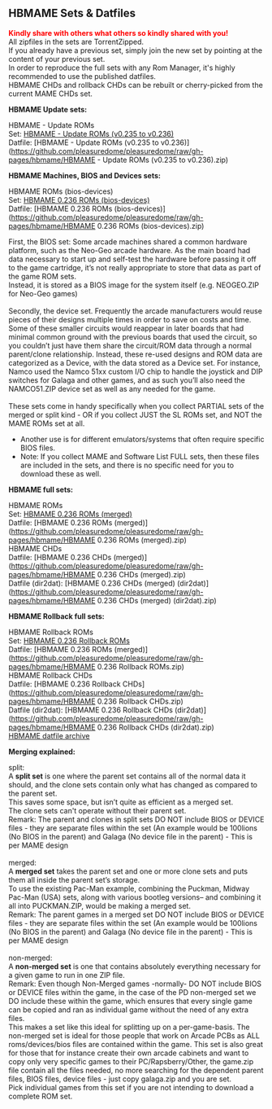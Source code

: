 ## HBMAME Sets & Datfiles

<b><span style="color: red;">Kindly share with others what others so kindly shared with you!</span></b><br>
All zipfiles in the sets are TorrentZipped.<br>
If you already have a previous set, simply join the new set by pointing at the content of your previous set.<br>
In order to reproduce the full sets with any Rom Manager, it's highly recommended to use the published datfiles.<br>
HBMAME CHDs and rollback CHDs can be rebuilt or cherry-picked from the current MAME CHDs set.<br>

<b>HBMAME Update sets:</b>

HBMAME - Update ROMs<br>
Set: [HBMAME - Update ROMs (v0.235 to v0.236)](http://mgnet.me/eqqjdK7)<br>
Datfile: [HBMAME - Update ROMs (v0.235 to v0.236)](https://github.com/pleasuredome/pleasuredome/raw/gh-pages/hbmame/HBMAME - Update ROMs (v0.235 to v0.236).zip)<br>

<b>HBMAME Machines, BIOS and Devices sets:</b>

HBMAME ROMs (bios-devices)<br>
Set: [HBMAME 0.236 ROMs (bios-devices)](http://mgnet.me/eqqjdK0)<br>
Datfile: [HBMAME 0.236 ROMs (bios-devices)](https://github.com/pleasuredome/pleasuredome/raw/gh-pages/hbmame/HBMAME 0.236 ROMs (bios-devices).zip)<br>

First, the BIOS set: Some arcade machines shared a common hardware platform, such as the Neo-Geo arcade hardware. As the main board had data necessary to start up and self-test the hardware before passing it off to the game cartridge, it’s not really appropriate to store that data as part of the game ROM sets.<br>
Instead, it is stored as a BIOS image for the system itself (e.g. NEOGEO.ZIP for Neo-Geo games)<br>
<br>
Secondly, the device set. Frequently the arcade manufacturers would reuse pieces of their designs multiple times in order to save on costs and time.<br>
Some of these smaller circuits would reappear in later boards that had minimal common ground with the previous boards that used the circuit, so you couldn’t just have them share the circuit/ROM data through a normal parent/clone relationship. Instead, these re-used designs and ROM data are categorized as a Device, with the data stored as a Device set. For instance, Namco used the Namco 51xx custom I/O chip to handle the joystick and DIP switches for Galaga and other games, and as such you’ll also need the NAMCO51.ZIP device set as well as any needed for the game.<br>
<br>
These sets come in handy specifically when you collect PARTIAL sets of the merged or split kind - OR if you collect JUST the SL ROMs set, and NOT the MAME ROMs set at all.<br>
- Another use is for different emulators/systems that often require specific BIOS files.<br>
- Note: If you collect MAME and Software List FULL sets, then these files are included in the sets, and there is no specific need for you to download these as well.<br>

<b>HBMAME full sets:</b>

HBMAME ROMs<br>
Set: [HBMAME 0.236 ROMs (merged)](http://mgnet.me/eqqjdmV)<br>
Datfile: [HBMAME 0.236 ROMs (merged)](https://github.com/pleasuredome/pleasuredome/raw/gh-pages/hbmame/HBMAME 0.236 ROMs (merged).zip)<br>
HBMAME CHDs<br>
Datfile: [HBMAME 0.236 CHDs (merged)](https://github.com/pleasuredome/pleasuredome/raw/gh-pages/hbmame/HBMAME 0.236 CHDs (merged).zip)<br>
Datfile (dir2dat): [HBMAME 0.236 CHDs (merged) (dir2dat)](https://github.com/pleasuredome/pleasuredome/raw/gh-pages/hbmame/HBMAME 0.236 CHDs (merged) (dir2dat).zip)<br>

<b>HBMAME Rollback full sets:</b>

HBMAME Rollback ROMs<br>
Set: [HBMAME 0.236 Rollback ROMs](http://mgnet.me/eqqjdm8)<br>
Datfile: [HBMAME 0.236 ROMs (merged)](https://github.com/pleasuredome/pleasuredome/raw/gh-pages/hbmame/HBMAME 0.236 Rollback ROMs.zip)<br>
HBMAME Rollback CHDs<br>
Datfile: [HBMAME 0.236 Rollback CHDs](https://github.com/pleasuredome/pleasuredome/raw/gh-pages/hbmame/HBMAME 0.236 Rollback CHDs.zip)<br>
Datfile (dir2dat): [HBMAME 0.236 Rollback CHDs (dir2dat)](https://github.com/pleasuredome/pleasuredome/raw/gh-pages/hbmame/HBMAME 0.236 Rollback CHDs (dir2dat).zip)<br>
[HBMAME datfile archive](https://github.com/pleasuredome/pleasuredome/raw/gh-pages/hbmame/MisfitMAME_HBMAME_ROMs.7z)

<b>Merging explained:</b>

split:<br>
A <b>split set</b> is one where the parent set contains all of the normal data it should, and the clone sets contain only what has changed as compared to the parent set.<br>
This saves some space, but isn’t quite as efficient as a merged set.<br>
The clone sets can't operate without their parent set.<br>
Remark: The parent and clones in split sets DO NOT include BIOS or DEVICE files - they are separate files within the set (An example would be 100lions (No BIOS in the parent) and Galaga (No device file in the parent) - This is per MAME design<br>
<br>
merged:<br>
A <b>merged set</b> takes the parent set and one or more clone sets and puts them all inside the parent set’s storage.<br>
To use the existing Pac-Man example, combining the Puckman, Midway Pac-Man (USA) sets, along with various bootleg versions– and combining it all into PUCKMAN.ZIP, would be making a merged set.<br>
Remark: The parent games in a merged set DO NOT include BIOS or DEVICE files - they are separate files within the set (An example would be 100lions (No BIOS in the parent) and Galaga (No device file in the parent) - This is per MAME design<br>
<br>
non-merged:<br>
A <b>non-merged set</b> is one that contains absolutely everything necessary for a given game to run in one ZIP file.<br>
Remark: Even though Non-Merged games -normally- DO NOT include BIOS or DEVICE files within the game, in the case of the PD non-merged set we DO include these within the game, which ensures that every single game can be copied and ran as individual game without the need of any extra files.<br>
This makes a set like this ideal for splitting up on a per-game-basis.
The non-merged set is ideal for those people that work on Arcade PCBs as ALL roms/devices/bios files are contained within the game. This set is also great for those that for instance create their own arcade cabinets and want to copy only very specific games to their PC/Rapsberry/Other, the game.zip file contain all the files needed, no more searching for the dependent parent files, BIOS files, device files - just copy galaga.zip and you are set.<br>
Pick individual games from this set if you are not intending to download a complete ROM set.
